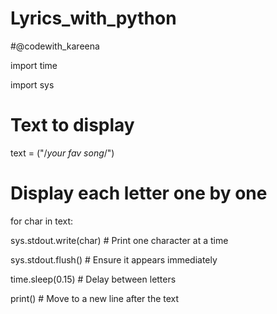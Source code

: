# Lyrics_with_python
#@codewith_kareena

import time

import sys

# Text to display

text = ("/*your fav song*/")
# Display each letter one by one

for char in text:

sys.stdout.write(char) # Print one character at a time

sys.stdout.flush() # Ensure it appears immediately

time.sleep(0.15) # Delay between letters

print() # Move to a new line after the text
